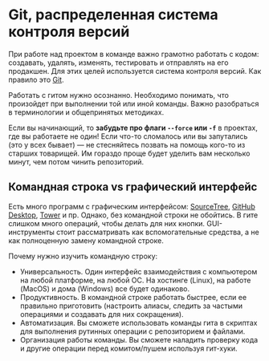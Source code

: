 # Git, распределенная система контроля версий
При работе над проектом в команде важно грамотно работать с кодом: создавать, удалять, изменять, тестировать и отправлять на его продакшен. Для этих целей используется система контроля версий. Как правило это [Git](https://ru.wikipedia.org/wiki/Git).

Работать с гитом нужно осознанно. Необходимо понимать, что произойдет при выполнении той или иной команды. Важно разобраться в терминологии и общепринятых методиках.

Если вы начинающий, то **забудьте про флаги `--force` или `-f`** в проектах, где вы работаете не один! Если что-то сломалось или вы запутались (это у всех бывает) — не стесняйтесь позвать на помощь кого-то из старших товарищей. Им гораздо проще будет уделить вам несколько минут, чем потом чинить репозиторий.

## Командная строка vs графический интерфейс
Есть много программ с графическим интерфейсом: [SourceTree](https://www.sourcetreeapp.com/), [GitHub Desktop](desktop.github.com), [Tower](https://www.git-tower.com/) и пр. Однако, без командной строки не обойтись. В гите слишком много операций, чтобы делать для них кнопки. GUI-инструменты стоит рассматривать как вспомогательные средства, а не как полноценную замену командной строке.

Почему нужно изучить командную строку:
* Универсальность. Один интерфейс взаимодействия с компьютером на любой платформе, на любой ОС. На хостинге (Linux), на работе (MacOS) и дома (Windows) все будет одинаково.
* Продуктивность. В командной строке работать быстрее, если ее правильно приготовить (настроить алиасы, следить за частыми операциями и создавать для них сокращения).
* Автоматизация. Вы сможете использовать команды гита в скриптах для выполнения рутинных операции с репозиторием и файлами.
* Организация работы команды. Вы сможете наладить проверку кода и другие операции перед комитом/пушем используя гит-хуки.

